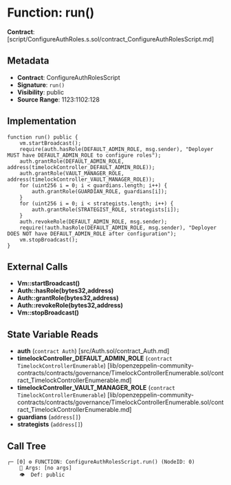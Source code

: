 # Function: run()

**Contract**: [script/ConfigureAuthRoles.s.sol/contract_ConfigureAuthRolesScript.md]

## Metadata

- **Contract**: ConfigureAuthRolesScript
- **Signature**: `run()`
- **Visibility**: public
- **Source Range**: 1123:1102:128

## Implementation

```solidity
function run() public {
    vm.startBroadcast();
    require(auth.hasRole(DEFAULT_ADMIN_ROLE, msg.sender), "Deployer MUST have DEFAULT_ADMIN_ROLE to configure roles");
    auth.grantRole(DEFAULT_ADMIN_ROLE, address(timelockController_DEFAULT_ADMIN_ROLE));
    auth.grantRole(VAULT_MANAGER_ROLE, address(timelockController_VAULT_MANAGER_ROLE));
    for (uint256 i = 0; i < guardians.length; i++) {
        auth.grantRole(GUARDIAN_ROLE, guardians[i]);
    }
    for (uint256 i = 0; i < strategists.length; i++) {
        auth.grantRole(STRATEGIST_ROLE, strategists[i]);
    }
    auth.revokeRole(DEFAULT_ADMIN_ROLE, msg.sender);
    require(!auth.hasRole(DEFAULT_ADMIN_ROLE, msg.sender), "Deployer DOES NOT have DEFAULT_ADMIN_ROLE after configuration");
    vm.stopBroadcast();
}
```

## External Calls

- **Vm::startBroadcast()**
- **Auth::hasRole(bytes32,address)**
- **Auth::grantRole(bytes32,address)**
- **Auth::revokeRole(bytes32,address)**
- **Vm::stopBroadcast()**

## State Variable Reads

- **auth** (`contract Auth`) [src/Auth.sol/contract_Auth.md]
- **timelockController_DEFAULT_ADMIN_ROLE** (`contract TimelockControllerEnumerable`) [lib/openzeppelin-community-contracts/contracts/governance/TimelockControllerEnumerable.sol/contract_TimelockControllerEnumerable.md]
- **timelockController_VAULT_MANAGER_ROLE** (`contract TimelockControllerEnumerable`) [lib/openzeppelin-community-contracts/contracts/governance/TimelockControllerEnumerable.sol/contract_TimelockControllerEnumerable.md]
- **guardians** (`address[]`)
- **strategists** (`address[]`)

## Call Tree

```
┌─ [0] ⚙️ FUNCTION: ConfigureAuthRolesScript.run() (NodeID: 0)
    💬 Args: [no args]
    👁️  Def: public
```
